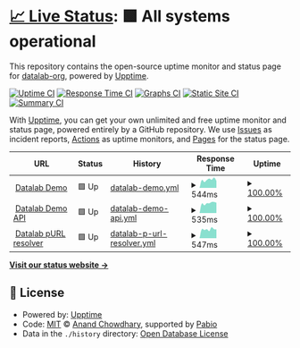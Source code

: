 # [📈 Live Status](https://datalab-org.github.io/datalab-org-status): <!--live status--> **🟩 All systems operational**

This repository contains the open-source uptime monitor and status page for [datalab-org](https://datalab-org.github.io/datalab-org-status), powered by [Upptime](https://github.com/upptime/upptime).

[![Uptime CI](https://github.com/datalab-org/datalab-org-status/workflows/Uptime%20CI/badge.svg)](https://github.com/datalab-org/datalab-org-status/actions?query=workflow%3A%22Uptime+CI%22)
[![Response Time CI](https://github.com/datalab-org/datalab-org-status/workflows/Response%20Time%20CI/badge.svg)](https://github.com/datalab-org/datalab-org-status/actions?query=workflow%3A%22Response+Time+CI%22)
[![Graphs CI](https://github.com/datalab-org/datalab-org-status/workflows/Graphs%20CI/badge.svg)](https://github.com/datalab-org/datalab-org-status/actions?query=workflow%3A%22Graphs+CI%22)
[![Static Site CI](https://github.com/datalab-org/datalab-org-status/workflows/Static%20Site%20CI/badge.svg)](https://github.com/datalab-org/datalab-org-status/actions?query=workflow%3A%22Static+Site+CI%22)
[![Summary CI](https://github.com/datalab-org/datalab-org-status/workflows/Summary%20CI/badge.svg)](https://github.com/datalab-org/datalab-org-status/actions?query=workflow%3A%22Summary+CI%22)

With [Upptime](https://upptime.js.org), you can get your own unlimited and free uptime monitor and status page, powered entirely by a GitHub repository. We use [Issues](https://github.com/datalab-org/datalab-org-status/issues) as incident reports, [Actions](https://github.com/datalab-org/datalab-org-status/actions) as uptime monitors, and [Pages](https://datalab-org.github.io/datalab-org-status) for the status page.

<!--start: status pages-->
<!-- This summary is generated by Upptime (https://github.com/upptime/upptime) -->
<!-- Do not edit this manually, your changes will be overwritten -->
<!-- prettier-ignore -->
| URL | Status | History | Response Time | Uptime |
| --- | ------ | ------- | ------------- | ------ |
| <img alt="" src="https://icons.duckduckgo.com/ip3/demo.datalab-org.io.ico" height="13"> [Datalab Demo](https://demo.datalab-org.io) | 🟩 Up | [datalab-demo.yml](https://github.com/datalab-org/datalab-org-status/commits/HEAD/history/datalab-demo.yml) | <details><summary><img alt="Response time graph" src="./graphs/datalab-demo/response-time-week.png" height="20"> 544ms</summary><br><a href="https://status.datalab-org.io/history/datalab-demo"><img alt="Response time 579" src="https://img.shields.io/endpoint?url=https%3A%2F%2Fraw.githubusercontent.com%2Fdatalab-org%2Fdatalab-org-status%2FHEAD%2Fapi%2Fdatalab-demo%2Fresponse-time.json"></a><br><a href="https://status.datalab-org.io/history/datalab-demo"><img alt="24-hour response time 415" src="https://img.shields.io/endpoint?url=https%3A%2F%2Fraw.githubusercontent.com%2Fdatalab-org%2Fdatalab-org-status%2FHEAD%2Fapi%2Fdatalab-demo%2Fresponse-time-day.json"></a><br><a href="https://status.datalab-org.io/history/datalab-demo"><img alt="7-day response time 544" src="https://img.shields.io/endpoint?url=https%3A%2F%2Fraw.githubusercontent.com%2Fdatalab-org%2Fdatalab-org-status%2FHEAD%2Fapi%2Fdatalab-demo%2Fresponse-time-week.json"></a><br><a href="https://status.datalab-org.io/history/datalab-demo"><img alt="30-day response time 573" src="https://img.shields.io/endpoint?url=https%3A%2F%2Fraw.githubusercontent.com%2Fdatalab-org%2Fdatalab-org-status%2FHEAD%2Fapi%2Fdatalab-demo%2Fresponse-time-month.json"></a><br><a href="https://status.datalab-org.io/history/datalab-demo"><img alt="1-year response time 579" src="https://img.shields.io/endpoint?url=https%3A%2F%2Fraw.githubusercontent.com%2Fdatalab-org%2Fdatalab-org-status%2FHEAD%2Fapi%2Fdatalab-demo%2Fresponse-time-year.json"></a></details> | <details><summary><a href="https://status.datalab-org.io/history/datalab-demo">100.00%</a></summary><a href="https://status.datalab-org.io/history/datalab-demo"><img alt="All-time uptime 98.35%" src="https://img.shields.io/endpoint?url=https%3A%2F%2Fraw.githubusercontent.com%2Fdatalab-org%2Fdatalab-org-status%2FHEAD%2Fapi%2Fdatalab-demo%2Fuptime.json"></a><br><a href="https://status.datalab-org.io/history/datalab-demo"><img alt="24-hour uptime 100.00%" src="https://img.shields.io/endpoint?url=https%3A%2F%2Fraw.githubusercontent.com%2Fdatalab-org%2Fdatalab-org-status%2FHEAD%2Fapi%2Fdatalab-demo%2Fuptime-day.json"></a><br><a href="https://status.datalab-org.io/history/datalab-demo"><img alt="7-day uptime 100.00%" src="https://img.shields.io/endpoint?url=https%3A%2F%2Fraw.githubusercontent.com%2Fdatalab-org%2Fdatalab-org-status%2FHEAD%2Fapi%2Fdatalab-demo%2Fuptime-week.json"></a><br><a href="https://status.datalab-org.io/history/datalab-demo"><img alt="30-day uptime 100.00%" src="https://img.shields.io/endpoint?url=https%3A%2F%2Fraw.githubusercontent.com%2Fdatalab-org%2Fdatalab-org-status%2FHEAD%2Fapi%2Fdatalab-demo%2Fuptime-month.json"></a><br><a href="https://status.datalab-org.io/history/datalab-demo"><img alt="1-year uptime 98.35%" src="https://img.shields.io/endpoint?url=https%3A%2F%2Fraw.githubusercontent.com%2Fdatalab-org%2Fdatalab-org-status%2FHEAD%2Fapi%2Fdatalab-demo%2Fuptime-year.json"></a></details>
| <img alt="" src="https://icons.duckduckgo.com/ip3/demo-api.datalab-org.io.ico" height="13"> [Datalab Demo API](https://demo-api.datalab-org.io/healthcheck/is_ready) | 🟩 Up | [datalab-demo-api.yml](https://github.com/datalab-org/datalab-org-status/commits/HEAD/history/datalab-demo-api.yml) | <details><summary><img alt="Response time graph" src="./graphs/datalab-demo-api/response-time-week.png" height="20"> 535ms</summary><br><a href="https://status.datalab-org.io/history/datalab-demo-api"><img alt="Response time 584" src="https://img.shields.io/endpoint?url=https%3A%2F%2Fraw.githubusercontent.com%2Fdatalab-org%2Fdatalab-org-status%2FHEAD%2Fapi%2Fdatalab-demo-api%2Fresponse-time.json"></a><br><a href="https://status.datalab-org.io/history/datalab-demo-api"><img alt="24-hour response time 582" src="https://img.shields.io/endpoint?url=https%3A%2F%2Fraw.githubusercontent.com%2Fdatalab-org%2Fdatalab-org-status%2FHEAD%2Fapi%2Fdatalab-demo-api%2Fresponse-time-day.json"></a><br><a href="https://status.datalab-org.io/history/datalab-demo-api"><img alt="7-day response time 535" src="https://img.shields.io/endpoint?url=https%3A%2F%2Fraw.githubusercontent.com%2Fdatalab-org%2Fdatalab-org-status%2FHEAD%2Fapi%2Fdatalab-demo-api%2Fresponse-time-week.json"></a><br><a href="https://status.datalab-org.io/history/datalab-demo-api"><img alt="30-day response time 572" src="https://img.shields.io/endpoint?url=https%3A%2F%2Fraw.githubusercontent.com%2Fdatalab-org%2Fdatalab-org-status%2FHEAD%2Fapi%2Fdatalab-demo-api%2Fresponse-time-month.json"></a><br><a href="https://status.datalab-org.io/history/datalab-demo-api"><img alt="1-year response time 584" src="https://img.shields.io/endpoint?url=https%3A%2F%2Fraw.githubusercontent.com%2Fdatalab-org%2Fdatalab-org-status%2FHEAD%2Fapi%2Fdatalab-demo-api%2Fresponse-time-year.json"></a></details> | <details><summary><a href="https://status.datalab-org.io/history/datalab-demo-api">100.00%</a></summary><a href="https://status.datalab-org.io/history/datalab-demo-api"><img alt="All-time uptime 98.35%" src="https://img.shields.io/endpoint?url=https%3A%2F%2Fraw.githubusercontent.com%2Fdatalab-org%2Fdatalab-org-status%2FHEAD%2Fapi%2Fdatalab-demo-api%2Fuptime.json"></a><br><a href="https://status.datalab-org.io/history/datalab-demo-api"><img alt="24-hour uptime 100.00%" src="https://img.shields.io/endpoint?url=https%3A%2F%2Fraw.githubusercontent.com%2Fdatalab-org%2Fdatalab-org-status%2FHEAD%2Fapi%2Fdatalab-demo-api%2Fuptime-day.json"></a><br><a href="https://status.datalab-org.io/history/datalab-demo-api"><img alt="7-day uptime 100.00%" src="https://img.shields.io/endpoint?url=https%3A%2F%2Fraw.githubusercontent.com%2Fdatalab-org%2Fdatalab-org-status%2FHEAD%2Fapi%2Fdatalab-demo-api%2Fuptime-week.json"></a><br><a href="https://status.datalab-org.io/history/datalab-demo-api"><img alt="30-day uptime 100.00%" src="https://img.shields.io/endpoint?url=https%3A%2F%2Fraw.githubusercontent.com%2Fdatalab-org%2Fdatalab-org-status%2FHEAD%2Fapi%2Fdatalab-demo-api%2Fuptime-month.json"></a><br><a href="https://status.datalab-org.io/history/datalab-demo-api"><img alt="1-year uptime 98.35%" src="https://img.shields.io/endpoint?url=https%3A%2F%2Fraw.githubusercontent.com%2Fdatalab-org%2Fdatalab-org-status%2FHEAD%2Fapi%2Fdatalab-demo-api%2Fuptime-year.json"></a></details>
| <img alt="" src="https://icons.duckduckgo.com/ip3/purl.datalab-org.io.ico" height="13"> [Datalab pURL resolver](https://purl.datalab-org.io) | 🟩 Up | [datalab-p-url-resolver.yml](https://github.com/datalab-org/datalab-org-status/commits/HEAD/history/datalab-p-url-resolver.yml) | <details><summary><img alt="Response time graph" src="./graphs/datalab-p-url-resolver/response-time-week.png" height="20"> 547ms</summary><br><a href="https://status.datalab-org.io/history/datalab-p-url-resolver"><img alt="Response time 560" src="https://img.shields.io/endpoint?url=https%3A%2F%2Fraw.githubusercontent.com%2Fdatalab-org%2Fdatalab-org-status%2FHEAD%2Fapi%2Fdatalab-p-url-resolver%2Fresponse-time.json"></a><br><a href="https://status.datalab-org.io/history/datalab-p-url-resolver"><img alt="24-hour response time 559" src="https://img.shields.io/endpoint?url=https%3A%2F%2Fraw.githubusercontent.com%2Fdatalab-org%2Fdatalab-org-status%2FHEAD%2Fapi%2Fdatalab-p-url-resolver%2Fresponse-time-day.json"></a><br><a href="https://status.datalab-org.io/history/datalab-p-url-resolver"><img alt="7-day response time 547" src="https://img.shields.io/endpoint?url=https%3A%2F%2Fraw.githubusercontent.com%2Fdatalab-org%2Fdatalab-org-status%2FHEAD%2Fapi%2Fdatalab-p-url-resolver%2Fresponse-time-week.json"></a><br><a href="https://status.datalab-org.io/history/datalab-p-url-resolver"><img alt="30-day response time 572" src="https://img.shields.io/endpoint?url=https%3A%2F%2Fraw.githubusercontent.com%2Fdatalab-org%2Fdatalab-org-status%2FHEAD%2Fapi%2Fdatalab-p-url-resolver%2Fresponse-time-month.json"></a><br><a href="https://status.datalab-org.io/history/datalab-p-url-resolver"><img alt="1-year response time 560" src="https://img.shields.io/endpoint?url=https%3A%2F%2Fraw.githubusercontent.com%2Fdatalab-org%2Fdatalab-org-status%2FHEAD%2Fapi%2Fdatalab-p-url-resolver%2Fresponse-time-year.json"></a></details> | <details><summary><a href="https://status.datalab-org.io/history/datalab-p-url-resolver">100.00%</a></summary><a href="https://status.datalab-org.io/history/datalab-p-url-resolver"><img alt="All-time uptime 75.15%" src="https://img.shields.io/endpoint?url=https%3A%2F%2Fraw.githubusercontent.com%2Fdatalab-org%2Fdatalab-org-status%2FHEAD%2Fapi%2Fdatalab-p-url-resolver%2Fuptime.json"></a><br><a href="https://status.datalab-org.io/history/datalab-p-url-resolver"><img alt="24-hour uptime 100.00%" src="https://img.shields.io/endpoint?url=https%3A%2F%2Fraw.githubusercontent.com%2Fdatalab-org%2Fdatalab-org-status%2FHEAD%2Fapi%2Fdatalab-p-url-resolver%2Fuptime-day.json"></a><br><a href="https://status.datalab-org.io/history/datalab-p-url-resolver"><img alt="7-day uptime 100.00%" src="https://img.shields.io/endpoint?url=https%3A%2F%2Fraw.githubusercontent.com%2Fdatalab-org%2Fdatalab-org-status%2FHEAD%2Fapi%2Fdatalab-p-url-resolver%2Fuptime-week.json"></a><br><a href="https://status.datalab-org.io/history/datalab-p-url-resolver"><img alt="30-day uptime 100.00%" src="https://img.shields.io/endpoint?url=https%3A%2F%2Fraw.githubusercontent.com%2Fdatalab-org%2Fdatalab-org-status%2FHEAD%2Fapi%2Fdatalab-p-url-resolver%2Fuptime-month.json"></a><br><a href="https://status.datalab-org.io/history/datalab-p-url-resolver"><img alt="1-year uptime 75.15%" src="https://img.shields.io/endpoint?url=https%3A%2F%2Fraw.githubusercontent.com%2Fdatalab-org%2Fdatalab-org-status%2FHEAD%2Fapi%2Fdatalab-p-url-resolver%2Fuptime-year.json"></a></details>

<!--end: status pages-->

[**Visit our status website →**](https://datalab-org.github.io/datalab-org-status)

## 📄 License

- Powered by: [Upptime](https://github.com/upptime/upptime)
- Code: [MIT](./LICENSE) © [Anand Chowdhary](https://anandchowdhary.com), supported by [Pabio](https://pabio.com)
- Data in the `./history` directory: [Open Database License](https://opendatacommons.org/licenses/odbl/1-0/)
